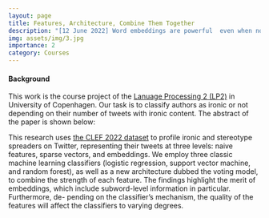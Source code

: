 ```yaml
---
layout: page
title: Features, Architecture, Combine Them Together
description: "[12 June 2022] Word embeddings are powerful  even when not accompanied by a neural network model. "
img: assets/img/3.jpg
importance: 2
category: Courses
---
```


#### Background

This work is the course project of the <a href="https://github.com/yuqinzhou9/course-language_processing_2/blob/main/LP2_course_description.pdf">Lanuage Processing 2 (LP2)</a> in University of Copenhagen. Our task is to classify authors as ironic or not depending on their number of tweets with ironic content. The abstract of the paper is shown below:

This research uses <a href="https://pan.webis.de/clef22/pan22-web/author-profiling.html">the CLEF 2022 dataset</a> to profile ironic and stereotype spreaders on Twitter, representing their tweets at three levels: naive features, sparse vectors, and embeddings. We employ three classic machine learning classifiers (logistic regression, support vector machine, and random forest), as well as a new architecture dubbed the voting model, to combine the strength of each feature. The findings highlight the merit of embeddings, which include subword-level information in particular. Furthermore, de- pending on the classifier’s mechanism, the quality of the features will affect the classifiers to varying degrees.